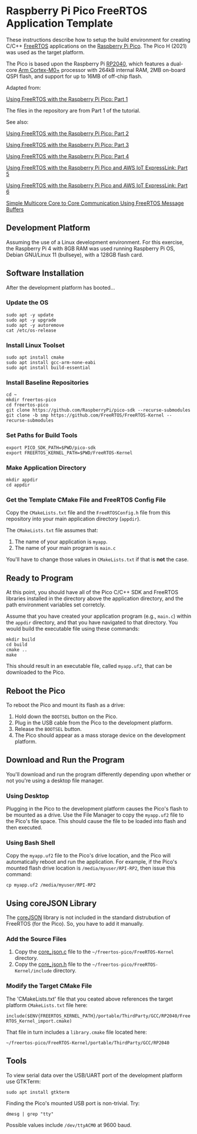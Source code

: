 # Raspberry Pi Pico FreeRTOS Application Template
These instructions describe how to setup the build environment for creating C/C++ [FreeRTOS](https://freertos.org/) applications on the [Raspberry Pi Pico](https://www.raspberrypi.com/products/raspberry-pi-pico/). The Pico H (2021) was used as the target platform.

The Pico is based upon the Raspberry Pi [RP2040](https://datasheets.raspberrypi.com/rp2040/rp2040-datasheet.pdf), which features a dual-core [Arm Cortex-M0+](https://developer.arm.com/Processors/Cortex-M0-Plus) processor with 264kB internal RAM, 2MB on-board QSPI flash, and support for up to 16MB of off-chip flash.

Adapted from:

[Using FreeRTOS with the Raspberry Pi Pico: Part 1](https://embeddedcomputing.com/technology/open-source/linux-freertos-related/using-freertos-with-the-raspberry-pi-pico)

The files in the repository are from Part 1 of the tutorial.

See also:

[Using FreeRTOS with the Raspberry Pi Pico: Part 2](https://embeddedcomputing.com/technology/open-source/linux-freertos-related/using-freertos-with-the-raspberry-pi-pico-part-2)

[Using FreeRTOS with the Raspberry Pi Pico: Part 3](https://embeddedcomputing.com/technology/open-source/linux-freertos-related/using-freertos-with-the-raspberry-pi-pico-part-3)

[Using FreeRTOS with the Raspberry Pi Pico: Part 4](https://embeddedcomputing.com/technology/open-source/linux-freertos-related/using-freertos-with-the-raspberry-pi-pico-part-4)

[Using FreeRTOS with the Raspberry Pi Pico and AWS IoT ExpressLink: Part 5](https://embeddedcomputing.com/technology/open-source/linux-freertos-related/using-freertos-with-the-raspberry-pi-pico-and-aws-iot-expresslink-part-5)

[Using FreeRTOS with the Raspberry Pi Pico and AWS IoT ExpressLink: Part 6](https://embeddedcomputing.com/technology/iot/device-management/using-freertos-with-the-raspberry-pi-pico-and-aws-iot-expresslink-part-6)

[Simple Multicore Core to Core Communication Using FreeRTOS Message Buffers](https://www.freertos.org/2020/02/simple-multicore-core-to-core-communication-using-freertos-message-buffers.html)

## Development Platform
Assuming the use of a Linux development environment. For this exercise, the Raspberry Pi 4 with 8GB RAM was used running Raspberry Pi OS, Debian GNU/Linux 11 (bullseye), with a 128GB flash card.

## Software Installation
After the development platform has booted...

### Update the OS

`sudo apt -y update`<br>
`sudo apt -y upgrade`<br>
`sudo apt -y autoremove`<br>
`cat /etc/os-release`

### Install Linux Toolset

`sudo apt install cmake`<br>
`sudo apt install gcc-arm-none-eabi`<br>
`sudo apt install build-essential`

### Install Baseline Repositories

`cd ~`<br>
`mkdir freertos-pico`<br>
`cd freertos-pico`<br>
`git clone https://github.com/RaspberryPi/pico-sdk --recurse-submodules`<br>
`git clone -b smp https://github.com/FreeRTOS/FreeRTOS-Kernel --recurse-submodules`

### Set Paths for Build Tools

`export PICO_SDK_PATH=$PWD/pico-sdk`<br>
`export FREERTOS_KERNEL_PATH=$PWD/FreeRTOS-Kernel`<br>

### Make Application Directory

`mkdir appdir`<br>
`cd appdir`

### Get the Template CMake File and FreeRTOS Config File
Copy the `CMakeLists.txt` file and the `FreeRTOSConfig.h` file from this repository into your main application directory (`appdir`).

The `CMakeLists.txt` file assumes that:
1. The name of your application is `myapp`.
2. The name of your main program is `main.c`

You'll have to change those values in `CMakeLists.txt` if that is **not** the case.

## Ready to Program
At this point, you should have all of the Pico C/C++ SDK and FreeRTOS libraries installed in the directory above the application directory, and the path environment variables set corretcly.

Assume that you have created your application program (e.g., `main.c`) within the `appdir` directory, and that you have navigated to that directory. You would build the executable file using these commands:

`mkdir build`<br>
`cd build`<br>
`cmake ..`<br>
`make`

This should result in an executable file, called `myapp.uf2`, that can be downloaded to the Pico.

## Reboot the Pico
To reboot the Pico and mount its flash as a drive:
1. Hold down the `BOOTSEL` button on the Pico.
2. Plug in the USB cable from the Pico to the development platform.
3. Release the `BOOTSEL` button.
4. The Pico should appear as a mass storage device on the development platform.

## Download and Run the Program
You'll download and run the program differently depending upon whether or not you're using a desktop file manager.

### Using Desktop
Plugging in the Pico to the development platform causes the Pico's flash to be mounted as a drive. Use the File Manager to copy the `myapp.uf2` file to the Pico's file space. This should cause the file to be loaded into flash and then executed.

### Using Bash Shell
Copy the `myapp.uf2` file to the Pico's drive location, and the Pico will automatically reboot and run the application. For example, if the Pico's mounted flash drive location is `/media/myuser/RPI-RP2`, then issue this command:

`cp myapp.uf2 /media/myuser/RPI-RP2`

## Using coreJSON Library
The [coreJSON](https://github.com/FreeRTOS/coreJSON) library is not included in the standard distrubution of FreeRTOS (for the Pico). So, you have to add it manually.

### Add the Source Files
1. Copy the [core_json.c](https://github.com/FreeRTOS/coreJSON/blob/8d216b5876ba6953e8b60a20d32eae62992d09fe/source/core_json.c) file to the `~/freertos-pico/FreeRTOS-Kernel` directory.
2. Copy the [core_json.h](https://github.com/FreeRTOS/coreJSON/blob/8d216b5876ba6953e8b60a20d32eae62992d09fe/source/include/core_json.h) file to the `~/freertos-pico/FreeRTOS-Kernel/include` directory.

### Modify the Target CMake File
The 'CMakeLists.txt' file that you ceated above references the target platform `CMakeLists.txt` file here:

`include($ENV{FREERTOS_KERNEL_PATH}/portable/ThirdParty/GCC/RP2040/FreeRTOS_Kernel_import.cmake)`

That file in turn includes a `library.cmake` file located here:

`~/freertos-pico/FreeRTOS-Kernel/portable/ThirdParty/GCC/RP2040`

## Tools
To view serial data over the USB/UART port of the development platform use GTKTerm:

`sudo apt install gtkterm`

Finding the Pico's mounted USB port is non-trivial. Try:

`dmesg | grep "tty"`

Possible values include `/dev/ttyACM0` at 9600 baud.
